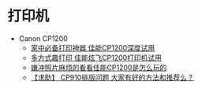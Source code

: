 # 打印机

* Canon CP1200
  * [家中必备打印神器 佳能CP1200深度试用](http://dc.it168.com/a2016/0506/2628/000002628852_all.shtml)
  * [多方式趣打印 佳能炫飞CP1200打印机试用](http://qicai.fengniao.com/533/5334133_all.html)
  * [嫌冲照片麻烦的看看佳能CP1200是怎么玩的](http://dc.pconline.com.cn/769/7698141.html)
  * [【求助】 CP910排版问题 大家有好的方法和推荐么？](https://www.douban.com/group/topic/51218833/)
